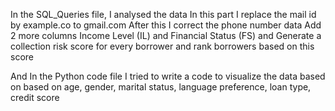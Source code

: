 In the SQL_Queries file, I analysed the data
In this part I replace the mail id by example.co to gmail.com
After this I correct the phone number data
Add 2 more columns Income Level (IL) and Financial Status (FS)
and Generate a collection risk score for every borrower and rank borrowers based on this score

And In the Python code file I tried to write a code to visualize the data based on based on age, gender, marital status, language preference, loan type, credit score
